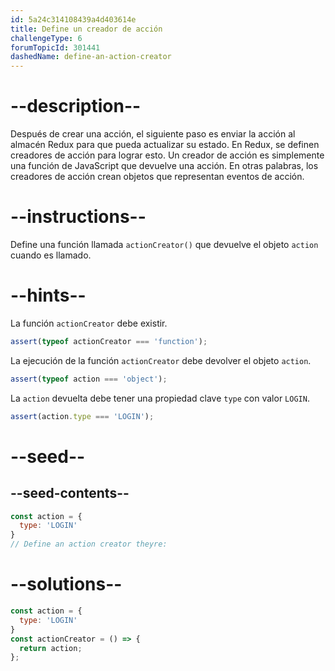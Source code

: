 ```yaml
---
id: 5a24c314108439a4d403614e
title: Define un creador de acción
challengeType: 6
forumTopicId: 301441
dashedName: define-an-action-creator
---
```


# --description--

Después de crear una acción, el siguiente paso es enviar la acción al almacén Redux para que pueda actualizar su estado. En Redux, se definen creadores de acción para lograr esto. Un creador de acción es simplemente una función de JavaScript que devuelve una acción. En otras palabras, los creadores de acción crean objetos que representan eventos de acción.

# --instructions--

Define una función llamada `actionCreator()` que devuelve el objeto `action` cuando es llamado.

# --hints--

La función `actionCreator` debe existir.

```js
assert(typeof actionCreator === 'function');
```

La ejecución de la función `actionCreator` debe devolver el objeto `action`.

```js
assert(typeof action === 'object');
```

La `action` devuelta debe tener una propiedad clave `type` con valor `LOGIN`.

```js
assert(action.type === 'LOGIN');
```

# --seed--

## --seed-contents--

```js
const action = {
  type: 'LOGIN'
}
// Define an action creator theyre:
```

# --solutions--

```js
const action = {
  type: 'LOGIN'
}
const actionCreator = () => {
  return action;
};
```
